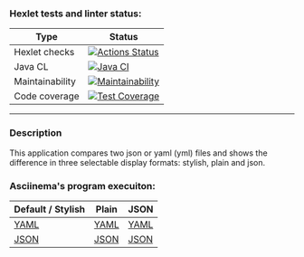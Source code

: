 ### Hexlet tests and linter status:
| Type            | Status                                                                                                                                                                               |
|-----------------|--------------------------------------------------------------------------------------------------------------------------------------------------------------------------------------|
| Hexlet checks   | [![Actions Status](https://github.com/CyberXAndrew/java-project-71/workflows/hexlet-check/badge.svg)](https://github.com/CyberXAndrew/java-project-71/actions)                       |
| Java CL         | [![Java CI](https://github.com/CyberXAndrew/java-project-71/actions/workflows/mybuild.yml/badge.svg)](https://github.com/CyberXAndrew/java-project-71/actions/workflows/mybuild.yml) |
| Maintainability | [![Maintainability](https://api.codeclimate.com/v1/badges/ef8ba98d297869af9a27/maintainability)](https://codeclimate.com/github/CyberXAndrew/java-project-71/maintainability)        |
| Code coverage   | [![Test Coverage](https://api.codeclimate.com/v1/badges/ef8ba98d297869af9a27/test_coverage)](https://codeclimate.com/github/CyberXAndrew/java-project-71/test_coverage) |

---

### Description
This application compares two json or yaml (yml) files and shows the difference in three selectable display formats:
stylish, plain and json.

### Asciinema's program execuiton:
| Default / Stylish                      | Plain | JSON |
|----------------------------------------| ---- |--------------|
| [YAML](https://asciinema.org/a/589167) | [YAML](https://asciinema.org/a/589192) | [YAML](https://asciinema.org/a/589776) |
| [JSON](https://asciinema.org/a/589166) | [JSON](https://asciinema.org/a/589191) | [JSON](https://asciinema.org/a/589775) |


